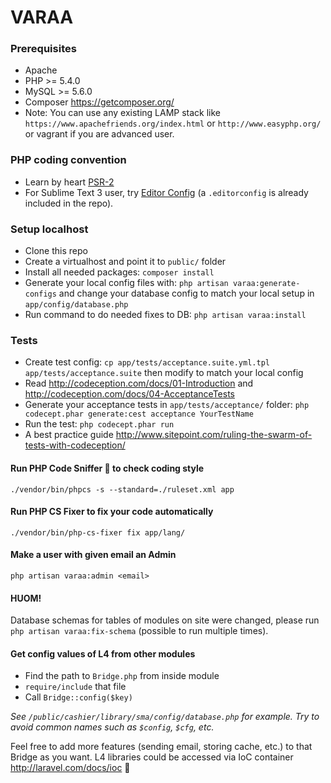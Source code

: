 # VARAA

### Prerequisites
- Apache
- PHP >= 5.4.0
- MySQL >= 5.6.0
- Composer https://getcomposer.org/
- Note: You can use any existing LAMP stack like
 `https://www.apachefriends.org/index.html`
  or `http://www.easyphp.org/` or vagrant if you are advanced user.

### PHP coding convention
- Learn by heart [PSR-2](http://www.php-fig.org/psr/psr-2/)
- For Sublime Text 3 user, try [Editor Config](http://editorconfig.org/)
(a `.editorconfig` is already included in the repo).

### Setup localhost
- Clone this repo
- Create a virtualhost and point it to `public/` folder
- Install all needed packages: `composer install`
- Generate your local config files with: `php artisan varaa:generate-configs`
and change your database config to match your local setup in `app/config/database.php`
- Run command to do needed fixes to DB: `php artisan varaa:install`

### Tests
- Create test config: `cp app/tests/acceptance.suite.yml.tpl app/tests/acceptance.suite` then modify to match your local config
- Read http://codeception.com/docs/01-Introduction and http://codeception.com/docs/04-AcceptanceTests
- Generate your acceptance tests in `app/tests/acceptance/` folder:
`php codecept.phar generate:cest acceptance YourTestName`
- Run the test: `php codecept.phar run`
- A best practice guide http://www.sitepoint.com/ruling-the-swarm-of-tests-with-codeception/

#### Run PHP Code Sniffer :gun: to check coding style
`./vendor/bin/phpcs -s --standard=./ruleset.xml app`

#### Run PHP CS Fixer to fix your code automatically
`./vendor/bin/php-cs-fixer fix app/lang/`

#### Make a user with given email an Admin
`php artisan varaa:admin <email>`

#### HUOM!
Database schemas for tables of modules on site were changed, please run `php artisan varaa:fix-schema` (possible to run multiple times).

#### Get config values of L4 from other modules

* Find the path to `Bridge.php` from inside module
* `require/include` that file
* Call `Bridge::config($key)`

_See `/public/cashier/library/sma/config/database.php` for example. Try to avoid common names such as `$config`, `$cfg`, etc._

Feel free to add more features (sending email, storing cache, etc.) to that Bridge as you want. L4 libraries could be accessed via IoC container http://laravel.com/docs/ioc :dancers:
